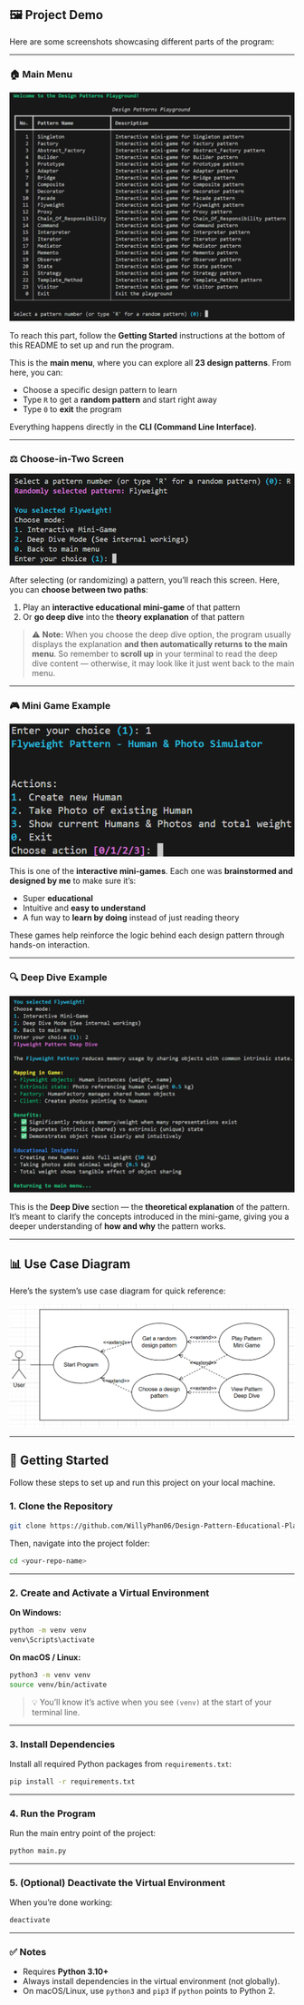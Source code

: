 ## 🖼️ Project Demo

Here are some screenshots showcasing different parts of the program:

---

### 🏠 Main Menu

![Main Menu](diagrams/main_menu.png)

To reach this part, follow the **Getting Started** instructions at the bottom of this README to set up and run the program.

This is the **main menu**, where you can explore all **23 design patterns**.
From here, you can:

* Choose a specific design pattern to learn
* Type `R` to get a **random pattern** and start right away
* Type `0` to **exit** the program

Everything happens directly in the **CLI (Command Line Interface)**.

---

### ⚖️ Choose-in-Two Screen

![Choose in Two](diagrams/choose_in_two.png)

After selecting (or randomizing) a pattern, you’ll reach this screen.
Here, you can **choose between two paths**:

1. Play an **interactive educational mini-game** of that pattern
2. Or **go deep dive** into the **theory explanation** of that pattern

> ⚠️ **Note:** When you choose the deep dive option, the program usually displays the explanation **and then automatically returns to the main menu**.
> So remember to **scroll up** in your terminal to read the deep dive content — otherwise, it may look like it just went back to the main menu.

---

### 🎮 Mini Game Example

![Mini Game Example](diagrams/mini_game_ex.png)

This is one of the **interactive mini-games**.
Each one was **brainstormed and designed by me** to make sure it’s:

* Super **educational**
* Intuitive and **easy to understand**
* A fun way to **learn by doing** instead of just reading theory

These games help reinforce the logic behind each design pattern through hands-on interaction.

---

### 🔍 Deep Dive Example

![Deep Dive Example](diagrams/deep_dive_ex.png)

This is the **Deep Dive** section — the **theoretical explanation** of the pattern.
It’s meant to clarify the concepts introduced in the mini-game, giving you a deeper understanding of **how and why** the pattern works.

---

## 📊 Use Case Diagram

Here’s the system’s use case diagram for quick reference:

![Use Case Diagram](diagrams/use_case_diagram.png)

---

## 🚀 Getting Started

Follow these steps to set up and run this project on your local machine.

### 1. Clone the Repository

```bash
git clone https://github.com/WillyPhan06/Design-Pattern-Educational-Playground.git
```

Then, navigate into the project folder:

```bash
cd <your-repo-name>
```

---

### 2. Create and Activate a Virtual Environment

**On Windows:**

```bash
python -m venv venv
venv\Scripts\activate
```

**On macOS / Linux:**

```bash
python3 -m venv venv
source venv/bin/activate
```

> 💡 You’ll know it’s active when you see `(venv)` at the start of your terminal line.

---

### 3. Install Dependencies

Install all required Python packages from `requirements.txt`:

```bash
pip install -r requirements.txt
```

---

### 4. Run the Program

Run the main entry point of the project:

```bash
python main.py
```

---

### 5. (Optional) Deactivate the Virtual Environment

When you’re done working:

```bash
deactivate
```

---

### ✅ Notes

* Requires **Python 3.10+**
* Always install dependencies in the virtual environment (not globally).
* On macOS/Linux, use `python3` and `pip3` if `python` points to Python 2.


